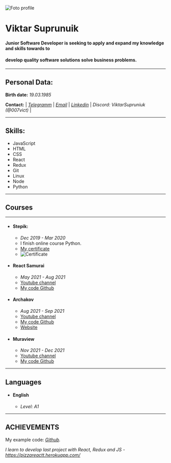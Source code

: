 ![Foto profile](https://cdn.rs.school/007vict.png?size=192)

# Viktar Suprunuik #

#### Junior Software Developer is seeking to apply and expand my knowledge and skills towards to ####
#### develop quality software solutions solve business problems. ####
***

## Personal Data: ##
**Birth date:** *19.03.1985*

**Contact:**
| *[Telegramm](https://t.me/vikt_spr)* |
*[Email](super_vg@bk.ru)* |
*[Linkedin](https://www.linkedin.com/in/supruniuk-viktar-657008226/)* |
*Discord: ViktarSupruniuk (@007vict)* |

***

## Skills: ##

* JavaScript
* HTML
* CSS
* React
* Redux
* Git
* Linux
* Node
* Python

***

## Courses ##

***

* #### **Stepik:** ####
    - *Dec 2019 - Mar 2020*
    - I finish online course Python.
    - [My certificate](https://stepik.org/cert/154816)
    - ![Certificate](https://stepik.org/certificate/d6320f52b70801cb09c3aa1ad7975f5efb9dd67d.png?resolution=low)

* #### **React Samurai** ####
    - *May 2021 - Aug 2021*
    - [Youtube channel](https://www.youtube.com/playlist?list=PLcvhF2Wqh7DNVy1OCUpG3i5lyxyBWhGZ8)
    - [My code Github](https://github.com/007vict/it-kamasu)

* #### **Archakov** ####
    - *Aug 2021 - Sep 2021*
    - [Youtube channel](https://www.youtube.com/playlist?list=PL0FGkDGJQjJFMRmP7wZ771m1Nx-m2_qXq)
    - [My code Github](https://github.com/007vict/react_pizza)
    - [Website](https://pizzareactt.herokuapp.com/)

* #### **Muraview** ####
    - *Nov 2021 - Dec 2021*
    - [Youtube channel](https://www.youtube.com/playlist?list=PLtL3lrXPn2rUiIj46eozwWn9P2x8RoOiR)
    - [My code Github](https://github.com/007vict/reactMuraview)

***

## Languages ##

* #### English
    - *Level: A1*

***

## ACHIEVEMENTS ##

My example code: *[Github](https://github.com/007vict).*

*I learn to develop last project with React, Redux and JS - https://pizzareactt.herokuapp.com/*
